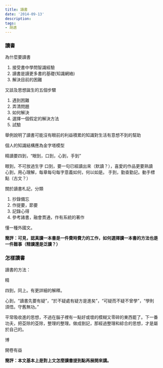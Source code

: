 ```yaml
---
title: 讀書
date: '2014-09-13'
description:
tags: 
- 胡適
---
```


### 讀書



為什麼要讀書

1. 接受書中學問智識經驗
2. 讀書是讀更多書的基礎(知識網絡)
3. 解決目前的困難

又談及思想誕生的五個步驟

1. 遇到困難
2. 弄清問題
3. 如何解決
4. 選擇一個假定的解決方法
5. 試驗

舉例說明了讀書可能沒有眼前的利益積累的知識對生活有意想不到的幫助

個人的知識結構應為金字塔模型

精讀要四到，“眼到，口到，心到，手到”

眼到，不可放過生字
口到，要一句已經讀出來（默讀？），喜愛的作品更要熟讀
心到，用心理解，每章每句每字意義如何，何以如是。
手到，勤查勤記。動手標點（古文？）

關於讀書札記，分類

1. 抄錄備忘
2. 作提要，節要
3. 記錄心得
4. 參考諸書，融會貫通，作有系統的著作

懂一種外國文。


**簡評：可見，認真讀一本書是一件費時費力的工作，如何選擇讀一本書的方法也是一件難事（精讀還是泛讀？）**

### 怎樣讀書

讀書的方法：

精

四到，同上。有更詳細的解釋。

心到，“讀書先要有疑”，“於不疑處有疑方是進矣”，“可疑而不疑不曾學”，“學則須悟。守舊無功。”

平常吸收進的思想，不過在腦子裡有一點好或壞的模糊又零碎的東西罷了。下一番功夫，把芟除的芟除，整理的整理。做成劄記，那經過整理和綜合的思想，才是屬於自己的。


博

開卷有益

**簡評：本文基本上是對上文怎麼讀書提到點再展開來講。**

